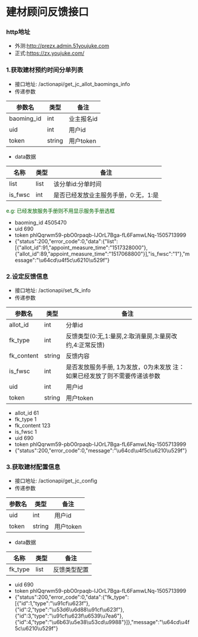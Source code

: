 # 建材顾问反馈接口

### http地址
* 外测:http://prezx.admin.51youjuke.com
* 正式:https://zx.youjuke.com/

### 1.获取建材预约时间分单列表
* 接口地址: /actionapi/get\_jc\_allot\_baomings\_info
* 传递参数 

| 参数名 | 类型 | 备注 |
| ---- | --- | --- |
| baoming_id | int | 业主报名id |
| uid | int | 用户id |
| token | string | 用户token |
* data数据

| 名称 | 类型 | 备注 |
| ---- | --- | --- |
| list | list | 该分单id:分单时间 |
| is_fwsc | int | 是否已经发放业主服务手册，0:无，1:是 |

<font color="006400">e.g: 已经发放服务手册则不用显示服务手册选框</font>

* baoming_id	4505470
* uid	690
* token	phlQqrwm59-pbO0rpaqb-lJOrL7Bga-fL6FamwLNq-1505713999
* {"status":200,"error_code":0,"data":{"list":[{"allot_id":91,"appoint_measure_time":"1517328000"},{"allot_id":89,"appoint_measure_time":"1517068800"}],"is_fwsc":"1"},"message":"\u64cd\u4f5c\u6210\u529f"}


### 2.设定反馈信息
* 接口地址: /actionapi/set\_fk\_info
* 传递参数 

| 参数名 | 类型 | 备注 |
| ---- | --- | --- |
| allot_id | int | 分单id |
| fk_type | int | 反馈类型(0:无,1:量房,2:取消量房,3:量房改约,4:正常反馈) |
| fk_content | string | 反馈内容 |
| is_fwsc | int | 是否发放服务手册, 1为发放，0为未发放 注：如果已经发放了则不需要传递该参数 |
| uid | int | 用户id |
| token | string | 用户token |

* allot_id 61
* fk_type 1
* fk_content 123
* is_fwsc 1
* uid	690
* token	phlQqrwm59-pbO0rpaqb-lJOrL7Bga-fL6FamwLNq-1505713999
* {"status":200,"error_code":0,"message":"\u64cd\u4f5c\u6210\u529f"}

### 3.获取建材配置信息
* 接口地址: /actionapi/get\_jc\_config
* 传递参数 

| 参数名 | 类型 | 备注 |
| ---- | --- | --- |
| uid | int | 用户id |
| token | string | 用户token |

* data数据

| 名称 | 类型 | 备注 |
| ---- | --- | --- |
| fk_type | list | 反馈类型配置 |

* uid	690
* token	phlQqrwm59-pbO0rpaqb-lJOrL7Bga-fL6FamwLNq-1505713999
* {"status":200,"error_code":0,"data":{"fk_type":[{"id":1,"type":"\u91cf\u623f"},{"id":2,"type":"\u53d6\u6d88\u91cf\u623f"},{"id":3,"type":"\u91cf\u623f\u6539\u7ea6"},{"id":4,"type":"\u6b63\u5e38\u53cd\u9988"}]},"message":"\u64cd\u4f5c\u6210\u529f"}
